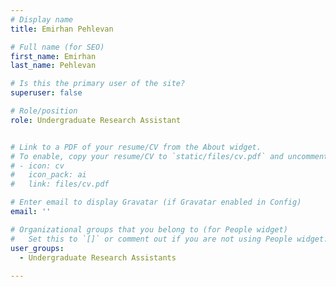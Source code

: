 ```yaml
---
# Display name
title: Emirhan Pehlevan

# Full name (for SEO)
first_name: Emirhan
last_name: Pehlevan

# Is this the primary user of the site?
superuser: false

# Role/position
role: Undergraduate Research Assistant


# Link to a PDF of your resume/CV from the About widget.
# To enable, copy your resume/CV to `static/files/cv.pdf` and uncomment the lines below.
# - icon: cv
#   icon_pack: ai
#   link: files/cv.pdf

# Enter email to display Gravatar (if Gravatar enabled in Config)
email: ''

# Organizational groups that you belong to (for People widget)
#   Set this to `[]` or comment out if you are not using People widget.
user_groups:
  - Undergraduate Research Assistants
 
---
```

